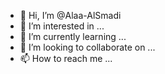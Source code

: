 - 👋 Hi, I’m @Alaa-AlSmadi
- 👀 I’m interested in ...
- 🌱 I’m currently learning ...
- 💞️ I’m looking to collaborate on ...
- 📫 How to reach me ...

<!---
Alaa-AlSmadi/Alaa-AlSmadi is a ✨ special ✨ repository because its `README.md` (this file) appears on your GitHub profile.
You can click the Preview link to take a look at your changes.
--->
